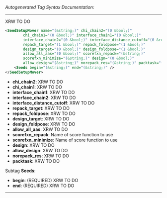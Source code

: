 <!-- THIS IS AN AUTOGENERATED FILE: Don't edit it directly, instead change the schema definition in the code itself. -->

_Autogenerated Tag Syntax Documentation:_

---
XRW TO DO

```xml
<SeedSetupMover name="(&string;)" chi_chain2="(0 &bool;)"
        chi_chain1="(0 &bool;)" interface_chain1="(0 &bool;)"
        interface_chain2="(0 &bool;)" interface_distance_cutoff="(0 &real;)"
        repack_target="(1 &bool;)" repack_foldpose="(1 &bool;)"
        design_target="(0 &bool;)" design_foldpose="(1 &bool;)"
        allow_all_aas="(0 &bool;)" scorefxn_repack="(&string;)"
        scorefxn_minimize="(&string;)" design="(0 &bool;)"
        allow_design="(&string;)" norepack_res="(&string;)" packtask="(&bool;)" >
    <Seeds begin="(&string;)" end="(&string;)" />
</SeedSetupMover>
```

-   **chi_chain2**: XRW TO DO
-   **chi_chain1**: XRW TO DO
-   **interface_chain1**: XRW TO DO
-   **interface_chain2**: XRW TO DO
-   **interface_distance_cutoff**: XRW TO DO
-   **repack_target**: XRW TO DO
-   **repack_foldpose**: XRW TO DO
-   **design_target**: XRW TO DO
-   **design_foldpose**: XRW TO DO
-   **allow_all_aas**: XRW TO DO
-   **scorefxn_repack**: Name of score function to use
-   **scorefxn_minimize**: Name of score function to use
-   **design**: XRW TO DO
-   **allow_design**: XRW TO DO
-   **norepack_res**: XRW TO DO
-   **packtask**: XRW TO DO


Subtag **Seeds**:   

-   **begin**: (REQUIRED) XRW TO DO
-   **end**: (REQUIRED) XRW TO DO

---
